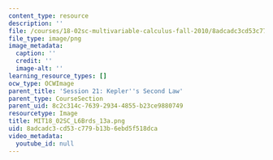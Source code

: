 ```yaml
---
content_type: resource
description: ''
file: /courses/18-02sc-multivariable-calculus-fall-2010/8adcadc3cd53c779b13b6ebd5f518dca_MIT18_02SC_L6Brds_13a.png
file_type: image/png
image_metadata:
  caption: ''
  credit: ''
  image-alt: ''
learning_resource_types: []
ocw_type: OCWImage
parent_title: 'Session 21: Kepler''s Second Law'
parent_type: CourseSection
parent_uid: 8c2c314c-7639-2934-4855-b23ce9880749
resourcetype: Image
title: MIT18_02SC_L6Brds_13a.png
uid: 8adcadc3-cd53-c779-b13b-6ebd5f518dca
video_metadata:
  youtube_id: null
---
```

